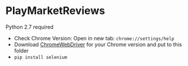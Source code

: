 # PlayMarketReviews
Python 2.7 required

+ Check Chrome Version: Open in new tab: ```chrome://settings/help```
+ Download [ChromeWebDriver](http://chromedriver.chromium.org/downloads) for your Chrome version and put to this folder
+ ```pip install selenium```
 
